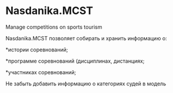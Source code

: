 # Nasdanika.MCST
Manage competitions on sports tourism

 Nasdanika.MCST позволяет собирать и хранить информацию о:
 
 *истории соревнований;
 
 *программе соревнований (дисциплинах, дистанциях; 
 
 *участниках соревнований; 


Не забыть добавить информацию о категориях судей в модель 
